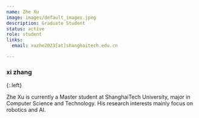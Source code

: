 ```yaml
---
name: Zhe Xu
image: images/default_images.jpeg
description: Graduate Student
status: active
role: student
links:
  email: xuzhe2023[at]shanghaitech.edu.cn

---
```

### xi zhang
{:.left}

Zhe Xu is currently a Master student at ShanghaiTech University, major in Computer Science and Technology. His research interests mainly focus on robotics and AI.


